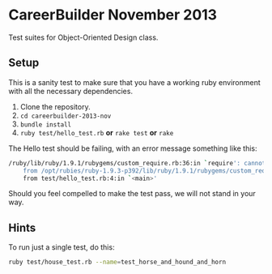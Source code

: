 # CareerBuilder November 2013

Test suites for Object-Oriented Design class.

## Setup

This is a sanity test to make sure that you have a working ruby environment with all the necessary dependencies.

1. Clone the repository.
2. `cd careerbuilder-2013-nov`
3. `bundle install`
4. `ruby test/hello_test.rb` **or** `rake test` **or** `rake`

The Hello test should be failing, with an error message something like this:

```bash
/ruby/lib/ruby/1.9.1/rubygems/custom_require.rb:36:in `require': cannot load such file -- ./lib/hello.rb (LoadError)
	from /opt/rubies/ruby-1.9.3-p392/lib/ruby/1.9.1/rubygems/custom_require.rb:36:in `require'
	from test/hello_test.rb:4:in `<main>'
```

Should you feel compelled to make the test pass, we will not stand in your way.

## Hints

To run just a single test, do this:

```bash
ruby test/house_test.rb --name=test_horse_and_hound_and_horn
```
